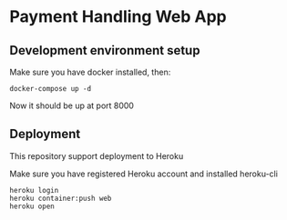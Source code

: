 # Payment Handling Web App

## Development environment setup

Make sure you have docker installed, then:

```
docker-compose up -d
```

Now it should be up at port 8000

## Deployment

This repository support deployment to Heroku

Make sure you have registered Heroku account and installed heroku-cli

```
heroku login
heroku container:push web
heroku open
``` 